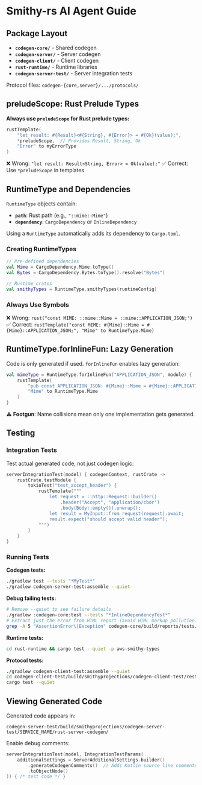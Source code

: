 # Smithy-rs AI Agent Guide

## Package Layout

- **`codegen-core/`** - Shared codegen
- **`codegen-server/`** - Server codegen
- **`codegen-client/`** - Client codegen
- **`rust-runtime/`** - Runtime libraries
- **`codegen-server-test/`** - Server integration tests

Protocol files: `codegen-{core,server}/.../protocols/`

## preludeScope: Rust Prelude Types

**Always use `preludeScope` for Rust prelude types:**

```kotlin
rustTemplate(
    "let result: #{Result}<#{String}, #{Error}> = #{Ok}(value);",
    *preludeScope,  // Provides Result, String, Ok
    "Error" to myErrorType
)
```

❌ Wrong: `"let result: Result<String, Error> = Ok(value);"`
✅ Correct: Use `*preludeScope` in templates

## RuntimeType and Dependencies

`RuntimeType` objects contain:
- **`path`**: Rust path (e.g., `"::mime::Mime"`)
- **`dependency`**: `CargoDependency` or `InlineDependency`

Using a `RuntimeType` automatically adds its dependency to `Cargo.toml`.

### Creating RuntimeTypes

```kotlin
// Pre-defined dependencies
val Mime = CargoDependency.Mime.toType()
val Bytes = CargoDependency.Bytes.toType().resolve("Bytes")

// Runtime crates
val smithyTypes = RuntimeType.smithyTypes(runtimeConfig)
```

### Always Use Symbols

❌ Wrong: `rust("const MIME: ::mime::Mime = ::mime::APPLICATION_JSON;")`
✅ Correct: `rustTemplate("const MIME: #{Mime}::Mime = #{Mime}::APPLICATION_JSON;", "Mime" to RuntimeType.Mime)`

## RuntimeType.forInlineFun: Lazy Generation

Code is only generated if used. `forInlineFun` enables lazy generation:

```kotlin
val mimeType = RuntimeType.forInlineFun("APPLICATION_JSON", module) {
    rustTemplate(
        "pub const APPLICATION_JSON: #{Mime}::Mime = #{Mime}::APPLICATION_JSON;",
        "Mime" to RuntimeType.Mime
    )
}
```

⚠️ **Footgun**: Name collisions mean only one implementation gets generated.

## Testing

### Integration Tests
Test actual generated code, not just codegen logic:

```kotlin
serverIntegrationTest(model) { codegenContext, rustCrate ->
    rustCrate.testModule {
        tokioTest("test_accept_header") {
            rustTemplate("""
                let request = ::http::Request::builder()
                    .header("Accept", "application/cbor")
                    .body(Body::empty()).unwrap();
                let result = MyInput::from_request(request).await;
                result.expect("should accept valid header");
            """)
        }
    }
}
```

### Running Tests

**Codegen tests:**
```bash
./gradlew test --tests "*MyTest*"
./gradlew codegen-server-test:assemble --quiet
```

**Debug failing tests:**
```bash
# Remove --quiet to see failure details
./gradlew :codegen-core:test --tests "*InlineDependencyTest*"
# Extract just the error from HTML report (avoid HTML markup pollution)
grep -A 5 "AssertionError\|Exception" codegen-core/build/reports/tests/test/classes/software.amazon.smithy.rust.codegen.core.rustlang.InlineDependencyTest.html
```

**Runtime tests:**
```bash
cd rust-runtime && cargo test --quiet -p aws-smithy-types
```

**Protocol tests:**
```bash
./gradlew codegen-client-test:assemble --quiet
cd codegen-client-test/build/smithyprojections/codegen-client-test/rest_xml_extras/rust-client-codegen
cargo test --quiet
```

## Viewing Generated Code

Generated code appears in:
```
codegen-server-test/build/smithyprojections/codegen-server-test/SERVICE_NAME/rust-server-codegen/
```

Enable debug comments:
```kotlin
serverIntegrationTest(model, IntegrationTestParams(
    additionalSettings = ServerAdditionalSettings.builder()
        .generateCodegenComments()  // Adds Kotlin source line comments
        .toObjectNode()
)) { /* test code */ }
```
